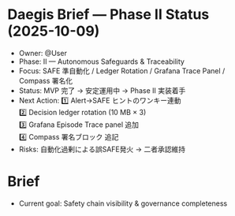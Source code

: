# Daegis Brief — Phase II Status (2025-10-09)

- Owner: @User  
- Phase: II — Autonomous Safeguards & Traceability  
- Focus: SAFE 準自動化 / Ledger Rotation / Grafana Trace Panel / Compass 署名化  
- Status: MVP 完了 → 安定運用中 → Phase II 実装着手  
- Next Action:
  1️⃣ Alert→SAFE ヒントのワンキー連動  
  2️⃣ Decision ledger rotation (10 MB × 3)  
  3️⃣ Grafana Episode Trace panel 追加  
  4️⃣ Compass 署名ブロック 追記  
- Risks: 自動化過剰による誤SAFE発火 → 二者承認維持
<!-- Generated on 2025-10-11T07:21:05Z -->
# Brief
- Current goal: Safety chain visibility & governance completeness
